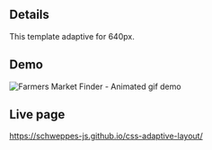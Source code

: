 ## Details

This template adaptive for 640px.

## Demo
![Farmers Market Finder - Animated gif demo](demo/demo.gif)

## Live page

https://schweppes-js.github.io/css-adaptive-layout/

